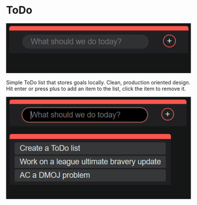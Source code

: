 # ToDo
![Alt text](/images/first.png?raw=true "Optional Title")

Simple ToDo list that stores goals locally. Clean, production oriented design. Hit enter or press plus to add an item to the list, click the item to remove it.

![Alt text](/images/second.png?raw=true "Optional Title")
